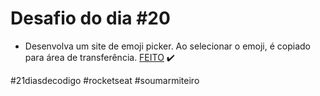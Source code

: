 # Desafio do dia #20

+ Desenvolva um site de emoji picker. Ao selecionar o emoji, é copiado para área de transferência.  <a href="https://lucyanovidio.github.io/desafio-21-dias-codigo-rocketseat/dia-20">FEITO</a> ✔️

#21diasdecodigo #rocketseat #soumarmiteiro
